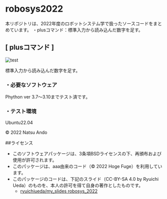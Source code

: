 # robosys2022
本リポジトリは、2022年度のロボットシステム学で扱ったソースコードをまとめています。
  ・plusコマンド：標準入力から読み込んだ数字を足す。

## [ plusコマンド ]
![test](https://github.com/ando72000/robosys2022/actions/workflows/test.yml/badge.svg)

標準入力から読み込んだ数字を足す。

### ・必要なソフトウェア
 Phython
  ver 3.7～3.10までテスト済です。

### ・テスト環境
Ubuntu22.04

© 2022 Natsu Ando

##ライセンス
  * このソフトウェアパッケージは、3条項BSDライセンスの下、再頒布および使用が許可されます。
  * このパッケージは、aaa由来のコード（© 2022 Hoge Fuge）を利用しています。
  * このパッケージのコードは、下記のスライド（CC-BY-SA 4.0 by Ryuichi Ueda）のものを、本人の許可を得て自身の著作としたものです。
      * [ryuichiueda/my_slides robosys_2022](https://github.com/ryuichiueda/my_slides/tree/master/robosys_2022)

